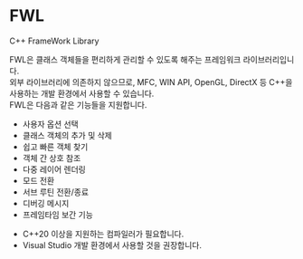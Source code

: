 # FWL
 C++ FrameWork Library

 FWL은 클래스 객체들을 편리하게 관리할 수 있도록 해주는 프레임워크 라이브러리입니다.  
 외부 라이브러리에 의존하지 않으므로, MFC, WIN API, OpenGL, DirectX 등 C++을 사용하는 개발 환경에서 사용할 수 있습니다.  
 FWL은 다음과 같은 기능들을 지원합니다.  

 - 사용자 옵션 선택  
 - 클래스 객체의 추가 및 삭제
 - 쉽고 빠른 객체 찾기
 - 객체 간 상호 참조
 - 다중 레이어 렌더링  
 - 모드 전환  
 - 서브 루틴 전환/종료
 - 디버깅 메시지
 - 프레임타임 보간 기능
  
* C++20 이상을 지원하는 컴파일러가 필요합니다.  
* Visual Studio 개발 환경에서 사용할 것을 권장합니다.  
